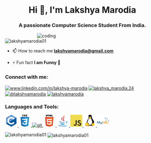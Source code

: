 <h1 align="center">Hi 👋, I'm Lakshya Marodia</h1>
<h3 align="center">A passionate Computer Science Student From India.</h3>

<img align="right" alt="coding" Width="400" src="https://user-images.githubusercontent.com/55389276/140866485-8fb1c876-9a8f-4d6a-98dc-08c4981eaf70.gif"/>


<p align="left"> <img src="https://komarev.com/ghpvc/?username=lakshyamarodia01&label=Profile%20views&color=0e75b6&style=flat" alt="lakshyamarodia01" /> </p>

- 📫 How to reach me **lakshyamarodia@gmail.com**

- ⚡ Fun fact **I am Funny 🤣**

<h3 align="left">Connect with me:</h3>
<p align="left">
<a href=www.linkedin.com/in/lakshya-marodia" target="blank"><img align="center" src="https://raw.githubusercontent.com/rahuldkjain/github-profile-readme-generator/master/src/images/icons/Social/linked-in-alt.svg" alt="www.linkedin.com/in/lakshya-marodia" height="30" width="40" /></a>
<a href="https://instagram.com/lakshya_marodia.24" target="blank"><img align="center" src="https://raw.githubusercontent.com/rahuldkjain/github-profile-readme-generator/master/src/images/icons/Social/instagram.svg" alt="lakshya_marodia.24" height="30" width="40" /></a>
<a href="https://www.hackerrank.com/@lakshyamarodia" target="blank"><img align="center" src="https://raw.githubusercontent.com/rahuldkjain/github-profile-readme-generator/master/src/images/icons/Social/hackerrank.svg" alt="@lakshyamarodia" height="30" width="40" /></a>
<a href="https://www.leetcode.com/lakshyamarodia" target="blank"><img align="center" src="https://raw.githubusercontent.com/rahuldkjain/github-profile-readme-generator/master/src/images/icons/Social/leet-code.svg" alt="lakshyamarodia" height="30" width="40" /></a>
</p>

<h3 align="left">Languages and Tools:</h3>
<p align="left"> <a href="https://www.cprogramming.com/" target="_blank" rel="noreferrer"> <img src="https://raw.githubusercontent.com/devicons/devicon/master/icons/c/c-original.svg" alt="c" width="40" height="40"/> </a> <a href="https://www.w3schools.com/css/" target="_blank" rel="noreferrer"> <img src="https://raw.githubusercontent.com/devicons/devicon/master/icons/css3/css3-original-wordmark.svg" alt="css3" width="40" height="40"/> </a> <a href="https://git-scm.com/" target="_blank" rel="noreferrer"> <img src="https://www.vectorlogo.zone/logos/git-scm/git-scm-icon.svg" alt="git" width="40" height="40"/> </a> <a href="https://www.w3.org/html/" target="_blank" rel="noreferrer"> <img src="https://raw.githubusercontent.com/devicons/devicon/master/icons/html5/html5-original-wordmark.svg" alt="html5" width="40" height="40"/> </a> <a href="https://www.java.com" target="_blank" rel="noreferrer"> <img src="https://raw.githubusercontent.com/devicons/devicon/master/icons/java/java-original.svg" alt="java" width="40" height="40"/> </a> <a href="https://developer.mozilla.org/en-US/docs/Web/JavaScript" target="_blank" rel="noreferrer"> <img src="https://raw.githubusercontent.com/devicons/devicon/master/icons/javascript/javascript-original.svg" alt="javascript" width="40" height="40"/> </a> <a href="https://www.linux.org/" target="_blank" rel="noreferrer"> <img src="https://raw.githubusercontent.com/devicons/devicon/master/icons/linux/linux-original.svg" alt="linux" width="40" height="40"/> </a> <a href="https://www.mysql.com/" target="_blank" rel="noreferrer"> <img src="https://raw.githubusercontent.com/devicons/devicon/master/icons/mysql/mysql-original-wordmark.svg" alt="mysql" width="40" height="40"/> </a> </p>

<p><img align="left" src="https://github-readme-stats.vercel.app/api/top-langs?username=lakshyamarodia01&show_icons=true&locale=en&layout=compact" alt="lakshyamarodia01" /></p>

<p>&nbsp;<img align="center" src="https://github-readme-stats.vercel.app/api?username=lakshyamarodia01&show_icons=true&locale=en" alt="lakshyamarodia01" /></p>
